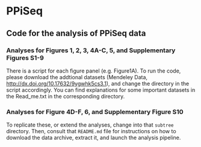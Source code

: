 # PPiSeq

## Code for the analysis of PPiSeq data

### Analyses for Figures 1, 2, 3, 4A-C, 5, and Supplementary Figures S1-9

There is a script for each figure panel (e.g. Figure1A). To run the code, 
please download the addtional datasets 
(Mendeley Data, http://dx.doi.org/10.17632/9ygwhk5cs3.1), and change the directory in 
the script accordingly. You can find explanations for some important 
datasets in the Read_me.txt in the corresponding directory. 

### Analyses for Figure 4D-F, 6, and Supplementary Figure S10

To replicate these, or extend the analyses, change into that `subtree` 
directory. Then, consult that `README.md` file for instructions on how to
download the data archive, extract it, and launch the analysis pipeline.


